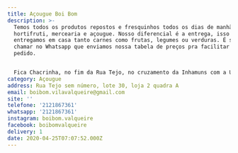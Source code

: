 ```yaml
---
title: Açougue Boi Bom
description: >-
  Temos todos os produtos repostos e fresquinhos todos os dias de manhã. Temos
  hortifruti, mercearia e açougue. Nosso diferencial é a entrega, isso mesmo,
  entregamos em casa tanto carnes como frutas, legumes ou verduras. É só nos
  chamar no Whatsapp que enviamos nossa tabela de preços pra facilitar seu
  pedido.


  Fica Chacrinha, no fim da Rua Tejo, no cruzamento da Inhamuns com a Urucuia.
category: Açougue
address: Rua Tejo sem número, lote 30, loja 2 quadra A
email: boibom.vilavalqueire@gmail.com
site: ''
telefone: '2121867361'
whatsapp: '2121867361'
instagram: boibom.valqueire
facebook: boibomvalqueire
delivery: 1
date: 2020-04-25T07:07:52.000Z
---
```

